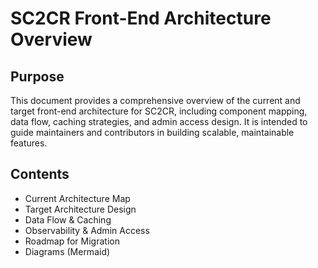 # SC2CR Front-End Architecture Overview

## Purpose
This document provides a comprehensive overview of the current and target front-end architecture for SC2CR, including component mapping, data flow, caching strategies, and admin access design. It is intended to guide maintainers and contributors in building scalable, maintainable features.

## Contents
- Current Architecture Map
- Target Architecture Design
- Data Flow & Caching
- Observability & Admin Access
- Roadmap for Migration
- Diagrams (Mermaid)
